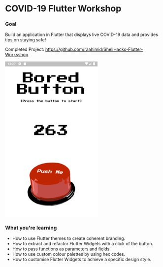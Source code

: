 # COVID-19 Flutter Workshop

### Goal

Build an application in Flutter that displays live COVID-19 data and provides tips on staying safe!

Completed Project: https://github.com/raahimid/ShellHacks-Flutter-Worksshop

<img src="https://github.com/raahimid/Flutter-Projects/blob/master/images/FlutterMockup.png" width="300">


### What you're learning

*  How to use Flutter themes to create coherent branding.
*  How to extract and refactor Flutter Widgets with a click of the button.
*  How to pass functions as parameters and fields.
*  How to use custom colour palettes by using hex codes.
*  How to customise Flutter Widgets to achieve a specific design style.
